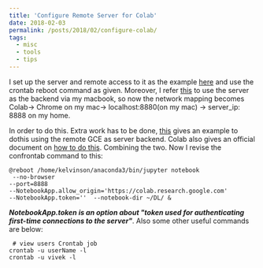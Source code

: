 ```yaml
---
title: 'Configure Remote Server for Colab'
date: 2018-02-03
permalink: /posts/2018/02/configure-colab/
tags:
  - misc
  - tools
  - tips
---
```


I set up the server and remote access to it  as the example [here](https://blog.slavv.com/the-1700-great-deep-learning-box-assembly-setup-and-benchmarks-148c5ebe6415) and use the crontab reboot command as given. Moreover, I refer [this](https://blog.kovalevskyi.com/gce-deeplearning-images-as-a-backend-for-google-colaboratory-bc4903d24947) to use the server as the backend via my macbook, so now the network mapping becomes Colab-> Chrome on my mac-> localhost:8880(on my mac) -> server_ip: 8888 on my home.

In order to do this. Extra work has to be done, [this](https://blog.kovalevskyi.com/gce-deeplearning-images-as-a-backend-for-google-colaboratory-bc4903d24947) gives an example to dothis using the remote GCE as server backend.  Colab also gives an official document on [how to do this](https://research.google.com/colaboratory/local-runtimes.html). Combining the two. Now I revise the confrontab command to this: 
```shell
@reboot /home/kelvinson/anaconda3/bin/jupyter notebook
 --no-browser 
--port=8888 
--NotebookApp.allow_origin='https://colab.research.google.com' 
--NotebookApp.token=''  --notebook-dir ~/DL/ &
```
***NotebookApp.token is an option about "token used for authenticating first-time connections to the server"***. Also some other useful commands are below:

```shell
 # view users Crontab job
crontab -u userName -l
crontab -u vivek -l
```


